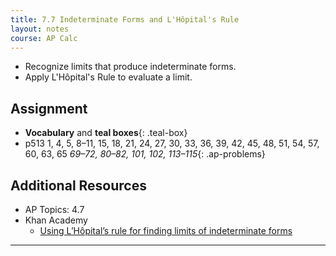 ```yaml
---
title: 7.7 Indeterminate Forms and L'Hôpital's Rule
layout: notes
course: AP Calc
---
```


- Recognize limits that produce indeterminate forms.
- Apply L'Hôpital's Rule to evaluate a limit.

## Assignment

- **Vocabulary** and **teal boxes**{: .teal-box}
- p513 1, 4, 5, 8–11, 15, 18, 21, 24, 27, 30, 33, 36, 39, 42, 45, 48, 51, 54, 57, 60, 63, 65 *69–72, 80–82, 101, 102, 113–115*{: .ap-problems}

## Additional Resources

- AP Topics: 4.7
- Khan Academy
  - [Using L’Hôpital’s rule for finding limits of indeterminate forms](https://www.khanacademy.org/math/ap-calculus-ab/ab-diff-contextual-applications-new/ab-4-7/v/introduction-to-l-hopital-s-rule)

---

